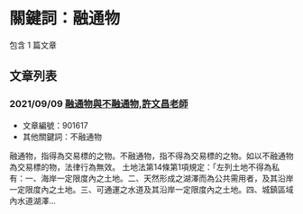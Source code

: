 # 關鍵詞：融通物

包含 1 篇文章

## 文章列表

### 2021/09/09 [融通物與不融通物,許文昌老師](../../articles/901617_%E8%9E%8D%E9%80%9A%E7%89%A9%E8%88%87%E4%B8%8D%E8%9E%8D%E9%80%9A%E7%89%A9%2C%E8%A8%B1%E6%96%87%E6%98%8C%E8%80%81%E5%B8%AB.md)
- 文章編號：901617
- 其他關鍵詞：不融通物

融通物，指得為交易標的之物。不融通物，指不得為交易標的之物。如以不融通物為交易標的物，法律行為無效。 土地法第14條第1項規定：「左列土地不得為私有：一、海岸一定限度內之土地。二、天然形成之湖澤而為公共需用者，及其沿岸一定限度內之土地。三、可通運之水道及其沿岸一定限度內之土地。四、城鎮區域內水道湖澤...
